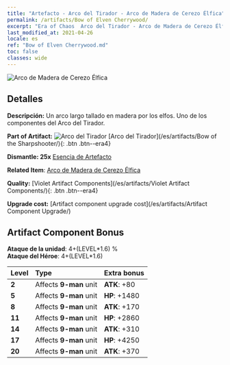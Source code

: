 ```yaml
---
title: "Artefacto - Arco del Tirador - Arco de Madera de Cerezo Élfica"
permalink: /artifacts/Bow of Elven Cherrywood/
excerpt: "Era of Chaos  Arco del Tirador - Arco de Madera de Cerezo Élfica. Un arco largo tallado en madera por los elfos. Uno de los componentes del Arco del Tirador."
last_modified_at: 2021-04-26
locale: es
ref: "Bow of Elven Cherrywood.md"
toc: false
classes: wide
---
```


 ![Arco de Madera de Cerezo Élfica](/images/t/artifact_40101.png)



## Detalles

 **Descripción:** Un arco largo tallado en madera por los elfos. Uno de los componentes del Arco del Tirador.

 **Part of Artifact:** ![Arco del Tirador](/images/t/icon_artifact_10.png) [Arco del Tirador](/es/artifacts/Bow of the Sharpshooter/){: .btn .btn--era4}

 **Dismantle: 25x** [Esencia de Artefacto](/ItemsES/con_905/)

 **Related Item**: [Arco de Madera de Cerezo Élfica](/ItemsES/art_103/)

 **Quality:** [Violet Artifact Components](/es/artifacts/Violet Artifact Components/){: .btn .btn--era4}

 **Upgrade cost:** [Artifact component upgrade cost](/es/artifacts/Artifact Component Upgrade/)

## Artifact Component Bonus

  **Ataque de la unidad**: 4+(LEVEL\*1.6) %<br/>**Ataque del Héroe**: 4+(LEVEL\*1.6)

  |  Level  | Type |    Extra bonus  | 
  |:--------|:-----|:----------------| 
  | **2** | Affects **9-man** unit | **ATK**: +80 | 
  | **5** | Affects **9-man** unit | **HP**: +1480 | 
  | **8** | Affects **9-man** unit | **ATK**: +170 | 
  | **11** | Affects **9-man** unit | **HP**: +2860 | 
  | **14** | Affects **9-man** unit | **ATK**: +310 | 
  | **17** | Affects **9-man** unit | **HP**: +4250 | 
  | **20** | Affects **9-man** unit | **ATK**: +370 | 
